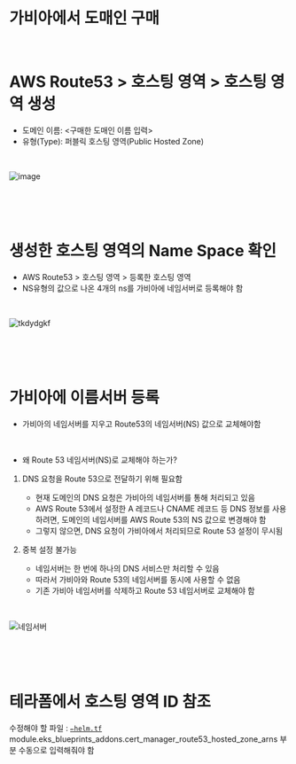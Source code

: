 # 가비아에서 도매인 구매

<br>

# AWS Route53 > 호스팅 영역 > 호스팅 영역 생성

- 도메인 이름: <구매한 도매인 이름 입력> <br>
- 유형(Type): 퍼블릭 호스팅 영역(Public Hosted Zone)

<br>

![image](https://github.com/user-attachments/assets/16b1fb59-7684-4997-bd0e-e6a30c410cb6)

<br>
<br>
<br>

# 생성한 호스팅 영역의 Name Space 확인

- AWS Route53 > 호스팅 영역 > 등록한 호스팅 영역 <br>
- NS유형의 값으로 나온 4개의 ns를 가비아에 네임서버로 등록해야 함

<br>

![tkdydgkf](https://github.com/user-attachments/assets/a18c49d8-b584-4dfb-a34c-dc52eaf8371f)

<br>
<br>
<br>

# 가비아에 이름서버 등록

- 가비아의 네임서버를 지우고 Route53의 네임서버(NS) 값으로 교체해야함 <br>

<br>

- 왜 Route 53 네임서버(NS)로 교체해야 하는가? <br>

1. DNS 요청을 Route 53으로 전달하기 위해 필요함 <br>
    - 현재 도메인의 DNS 요청은 가비아의 네임서버를 통해 처리되고 있음 <br>
    - AWS Route 53에서 설정한 A 레코드나 CNAME 레코드 등 DNS 정보를 사용하려면, 도메인의 네임서버를 AWS Route 53의 NS 값으로 변경해야 함 <br>
    - 그렇지 않으면, DNS 요청이 가비아에서 처리되므로 Route 53 설정이 무시됨 <br>

2. 중복 설정 불가능 <br>
    - 네임서버는 한 번에 하나의 DNS 서비스만 처리할 수 있음 <br>
    - 따라서 가비아와 Route 53의 네임서버를 동시에 사용할 수 없음 <br>
    - 기존 가비아 네임서버를 삭제하고 Route 53 네임서버로 교체해야 함 <br>

<br>

![네임서버](https://github.com/user-attachments/assets/cc447579-ed9b-4685-9246-e223a8fa5987)

<br>
<br>
<br>

# 테라폼에서 호스팅 영역 ID 참조

수정해야 할 파일 : [`✏️helm.tf`](https://github.com/hj-s18/terraform-aws/blob/09-addon/%E2%9C%8F%EF%B8%8Fhelm.tf) <br>
module.eks_blueprints_addons.cert_manager_route53_hosted_zone_arns 부분 수동으로 입력해줘야 함 <br>

<br>
<br>
<br>

